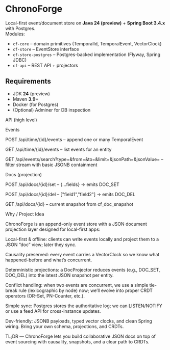 # ChronoForge

Local-first event/document store on **Java 24 (preview)** + **Spring Boot 3.4.x** with Postgres.  
Modules:
- `cf-core` – domain primitives (TemporalId, TemporalEvent, VectorClock)
- `cf-store` – EventStore interface
- `cf-store-postgres` – Postgres-backed implementation (Flyway, Spring JDBC)
- `cf-api` – REST API + projectors

## Requirements
- JDK **24** (preview)
- Maven **3.9+**
- Docker (for Postgres)
- (Optional) Adminer for DB inspection



API (high level)

Events

POST /api/time/{id}/events – append one or many TemporalEvent

GET /api/time/{id}/events – list events for an entity

GET /api/events/search?type=&from=&to=&limit=&jsonPath=&jsonValue= – filter stream with basic JSONB containment

Docs (projection)

POST /api/docs/{id}/set – {...fields} → emits DOC_SET

POST /api/docs/{id}/del – ["field1","field2"] → emits DOC_DEL

GET /api/docs/{id} – current snapshot from cf_doc_snapshot


Why / Project Idea

ChronoForge is an append-only event store with a JSON document projection layer designed for local-first apps:

Local-first & offline: clients can write events locally and project them to a JSON “doc” view; later they sync.

Causality preserved: every event carries a VectorClock so we know what happened-before and what’s concurrent.

Deterministic projections: a DocProjector reduces events (e.g., DOC_SET, DOC_DEL) into the latest JSON snapshot per entity.

Conflict handling: when two events are concurrent, we use a simple tie-break rule (lexicographic by node) now; we’ll evolve into proper CRDT operators (OR-Set, PN-Counter, etc.).

Simple sync: Postgres stores the authoritative log; we can LISTEN/NOTIFY or use a feed API for cross-instance updates.

Dev-friendly: JSONB payloads, typed vector clocks, and clean Spring wiring. Bring your own schema, projections, and CRDTs.

TL;DR — ChronoForge lets you build collaborative JSON docs on top of event sourcing with causality, snapshots, and a clear path to CRDTs.